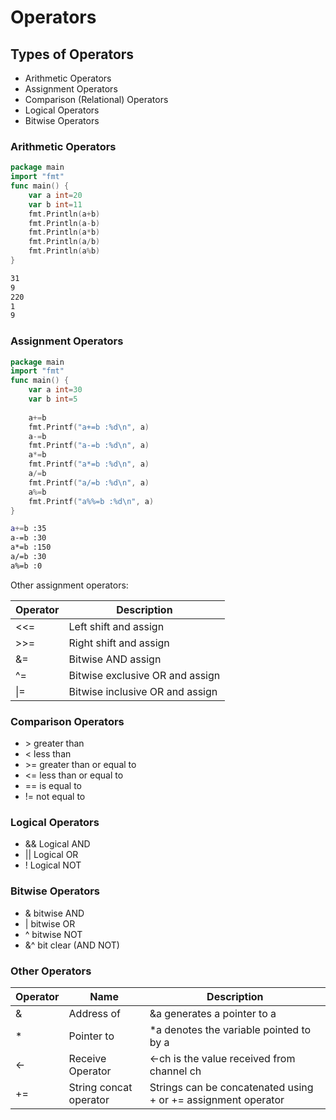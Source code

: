 # Operators

## Types of Operators

* Arithmetic Operators
* Assignment Operators
* Comparison (Relational) Operators
* Logical Operators
* Bitwise Operators

### Arithmetic Operators

```go
package main
import "fmt"
func main() {
    var a int=20
    var b int=11
    fmt.Println(a+b)
    fmt.Println(a-b)
    fmt.Println(a*b)
    fmt.Println(a/b)
    fmt.Println(a%b)
}
```

```bash
31
9
220
1
9
```

### Assignment Operators

```go
package main
import "fmt"
func main() {
    var a int=30
    var b int=5
 
    a+=b
    fmt.Printf("a+=b :%d\n", a)
    a-=b
    fmt.Printf("a-=b :%d\n", a)
    a*=b
    fmt.Printf("a*=b :%d\n", a)
    a/=b
    fmt.Printf("a/=b :%d\n", a)
    a%=b
    fmt.Printf("a%%=b :%d\n", a)
}
```

```bash
a+=b :35
a-=b :30
a*=b :150
a/=b :30
a%=b :0
```

Other assignment operators:

| Operator | Description                     |
| -------- | ------------------------------- |
| <<=      | Left shift and assign           |
| >>=      | Right shift and assign          |
| &=       | Bitwise AND assign              |
| ^=       | Bitwise exclusive OR and assign |
| \|=      | Bitwise inclusive OR and assign |

### Comparison Operators

* \> greater than
* < less than
* \>= greater than or equal to
* <= less than or equal to 
* \== is equal to
* != not equal to

### Logical Operators

* && Logical AND
* || Logical OR
* ! Logical NOT

### Bitwise Operators

* & bitwise AND
* \| bitwise OR
* ^ bitwise NOT
* &^ bit clear (AND NOT)

### Other Operators

| Operator | Name                   | Description                                                   |
| -------- | ---------------------- | ------------------------------------------------------------- |
| &        | Address of             | \&a generates a pointer to a                                  |
| \*       | Pointer to             | \*a denotes the variable pointed to by a                      |
| <-       | Receive Operator       | <-ch is the value received from channel ch                    |
| +=       | String concat operator | Strings can be concatenated using + or += assignment operator |
